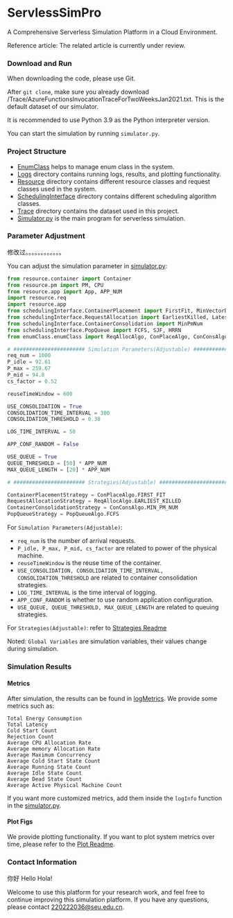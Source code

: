 # ServlessSimPro

A Comprehensive Serverless Simulation Platform in a Cloud Environment.

Reference article: The related article is currently under review.

### Download and Run
When downloading the code, please use Git. 

After `git clone`, make sure you already download /Trace/AzureFunctionsInvocationTraceForTwoWeeksJan2021.txt. This is the default dataset of our simulator.

It is recommended to use Python 3.9 as the Python interpreter version. 

You can start the simulation by running `simulator.py`.

### Project Structure
- [EnumClass](enumClass) helps to manage enum class in the system.
- [Logs](logs) directory contains running logs, results, and plotting functionality.
- [Resource](resource) directory contains different resource classes and request classes used in the system.
- [SchedulingInterface](schedulingInterface) directory contains different scheduling algorithm classes.
- [Trace](Trace) directory contains the dataset used in this project.
- [Simulator.py](simulator.py) is the main program for serverless simulation.

### Parameter Adjustment
修改过。。。。。。。。。。。。

You can adjust the simulation parameter in [simulator.py](simulator.py):
```python
from resource.container import Container
from resource.pm import PM, CPU
from resource.app import App, APP_NUM
import resource.req
import resource.app
from schedulingInterface.ContainerPlacement import FirstFit, MinVectorDist
from schedulingInterface.RequestAllocation import EarliestKilled, LatestKilled, RandomSelection
from schedulingInterface.ContainerConsolidation import MinPmNum
from schedulingInterface.PopQueue import FCFS, SJF, HRRN
from enumClass.enumClass import ReqAllocAlgo, ConPlaceAlgo, ConConsAlgo, PopQueueAlgo, Task, ContainerState

# ####################### Simulation Parameters(Adjustable) #######################
req_num = 1000
P_idle = 92.61
P_max = 259.67
P_mid = 94.8
cs_factor = 0.52

reuseTimeWindow = 600

USE_CONSOLIDATION = True
CONSOLIDATION_TIME_INTERVAL = 300
CONSOLIDATION_THRESHOLD = 0.38

LOG_TIME_INTERVAL = 50

APP_CONF_RANDOM = False

USE_QUEUE = True
QUEUE_THRESHOLD = [50] * APP_NUM
MAX_QUEUE_LENGTH = [20] * APP_NUM

# ####################### Strategies(Adjustable) #######################

ContainerPlacementStrategy = ConPlaceAlgo.FIRST_FIT
RequestAllocationStrategy = ReqAllocAlgo.EARLIEST_KILLED
ContainerConsolidationStrategy = ConConsAlgo.MIN_PM_NUM
PopQueueStrategy = PopQueueAlgo.FCFS
```
For `Simulation Parameters(Adjustable)`:
* `req_num` is the number of arrival requests.
* `P_idle, P_max, P_mid, cs_factor` are related to power of the physical machine.
* `reuseTimeWindow` is the reuse time of the container.
* `USE_CONSOLIDATION, CONSOLIDATION_TIME_INTERVAL, CONSOLIDATION_THRESHOLD` are related to container consolidation strategies.
* `LOG_TIME_INTERVAL` is the time interval of logging.
* `APP_CONF_RANDOM` is whether to use random application configuration.
* `USE_QUEUE, QUEUE_THRESHOLD, MAX_QUEUE_LENGTH` are related to queuing strategies.

For `Strategies(Adjustable)`: refer to [Strategies Readme](./schedulingInterface/README.md)

Noted: `Global Variables` are simulation variables, their values change during simulation.

### Simulation Results
#### Metrics
After simulation, the results can be found in [logMetrics](./logs/logMetrics). 
We provide some metrics such as:
```
Total Energy Consumption
Total Latency
Cold Start Count
Rejection Count
Average CPU Allocation Rate
Average memory Allocation Rate
Average Maximum Concurrency
Average Cold Start State Count
Average Running State Count
Average Idle State Count
Average Dead State Count
Average Active Physical Machine Count
```
If you want more customized metrics, add them inside the `logInfo` function in the [simulator.py](simulator.py).

#### Plot Figs
We provide plotting functionality. If you want to plot system metrics over time, please refer to the [Plot Readme](logs/README.md).

### Contact Information
你好 Hello Hola!

Welcome to use this platform for your research work, and feel free to continue improving this simulation platform.
If you have any questions, please contact 220222036@seu.edu.cn.
